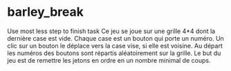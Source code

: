 # barley_break
Use most less step to finish task
Ce jeu se joue sur une grille 4*4 dont la dernière case est vide.
Chaque case est un bouton qui porte un numéro. Un clic sur un bouton le déplace vers la case
vise, si elle est voisine.
Au départ les numéros des boutons sont répartis aléatoirement sur la grille.
Le but du jeu est de remettre les jetons en ordre en un nombre minimal de coups.
